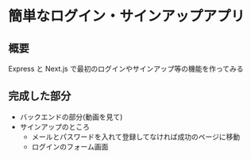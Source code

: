 # 簡単なログイン・サインアップアプリ

## 概要

Express と Next.js で最初のログインやサインアップ等の機能を作ってみる

## 完成した部分

- バックエンドの部分(動画を見て)
- サインアップのところ
  - メールとパスワードを入れて登録してなければ成功のページに移動
  - ログインのフォーム画面
